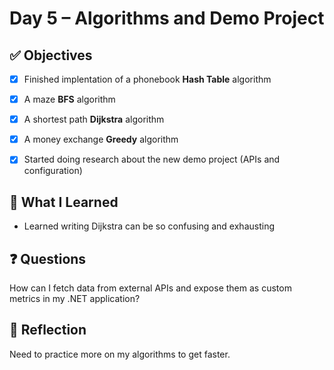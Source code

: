# Day 5 – Algorithms and Demo Project

## ✅ Objectives
- [x] Finished implentation of a phonebook **Hash Table** algorithm
- [x] A maze **BFS** algorithm
- [x] A shortest path **Dijkstra** algorithm
- [x] A money exchange **Greedy** algorithm
- [x] Started doing research about the new demo project (APIs and configuration)


## 📘 What I Learned

* Learned writing Dijkstra can be so confusing and exhausting

## ❓ Questions
How can I fetch data from external APIs and expose them as custom metrics in my .NET application? 

## 💬 Reflection
Need to practice more on my algorithms to get faster.
